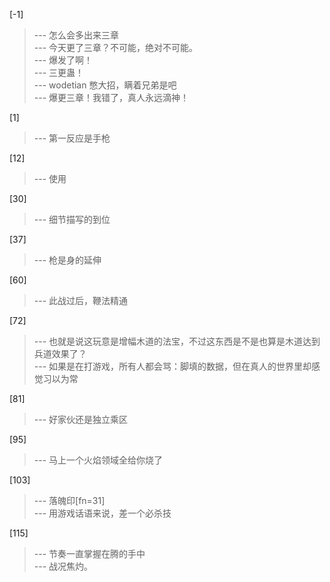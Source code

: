 
[-1] 
>--- 怎么会多出来三章<br>
>--- 今天更了三章？不可能，绝对不可能。<br>
>--- 爆发了啊！<br>
>--- 三更蛊！<br>
>--- wodetian 憋大招，瞒着兄弟是吧<br>
>--- 爆更三章！我错了，真人永远滴神！<br>

[1] 
>--- 第一反应是手枪<br>

[12] 
>--- 使用<br>

[30] 
>--- 细节描写的到位<br>

[37] 
>--- 枪是身的延伸<br>

[60] 
>--- 此战过后，鞭法精通<br>

[72] 
>--- 也就是说这玩意是增幅木道的法宝，不过这东西是不是也算是木道达到兵道效果了？<br>
>--- 如果是在打游戏，所有人都会骂：脚填的数据，但在真人的世界里却感觉习以为常<br>

[81] 
>--- 好家伙还是独立乘区<br>

[95] 
>--- 马上一个火焰领域全给你烧了<br>

[103] 
>--- 落魄印[fn=31]<br>
>--- 用游戏话语来说，差一个必杀技<br>

[115] 
>--- 节奏一直掌握在腾的手中<br>
>--- 战况焦灼。<br>
